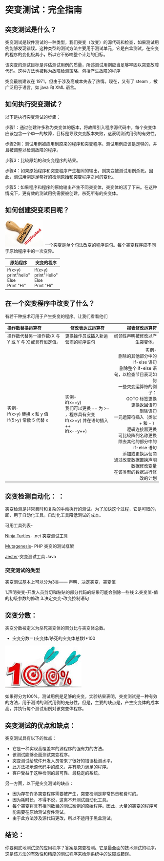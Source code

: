 # 突变测试：完全指南

## 突变测试是什么？

突变测试是软件测试的一种类型，我们突变（改变）的源代码和检查，如果测试用例能够发现错误。这种类型的测试方法主要用于测试单元，它是白盒测试。在突变的程序的变化极其小，所以它不影响整个计划的目标。

该突变的测试目标是评估测试用例的质量，所述测试用例应当足够牢固以突变故障代码。这种方法也被称为故障检测策略，包括产生故障的程序

突变最初建议在 1971，但由于涉及高成本失去了热情。现在，又有了 steam ，被广泛用于语言，如 java 和 XML 语言。

## 如何执行突变测试？

[](./images/m2.png)

以下是执行突变测试的步骤：

步骤1：通过创建许多称为突变体的版本，将故障引入程序源代码中。每个突变体应该包含一个单一的故障，目标是导致突变版本失败，这表明测试用例的有效性。

步骤2例：测试用例被应用到原来的程序和突变程序。测试用例应该是足够的，并且被调整以检测故障的程序。

步骤3：比较原始的和突变程序的结果。

步骤4：如果原始程序和突变程序产生相同的输出，则突变被测试用例杀死。因此，测试用例是足够好的检测原始和突变程序之间的变化。

步骤5：如果程序和程序的原始输出产生不同突变体，突变体的活了下来。在这种情况下，更有效的测试用例需要被创建，杀死所有的突变体。

## 如何创建突变项目呢？

![](./images/m3.png) 一个突变是单个句法改变的程序语句。每个突变程序应不同于原始程序中的一次变异。

| 原始程序 | 	突变的程序 |
|---------|---------|
| if(x>y)<br/> print"hello" <br/>Else<br/>Print "Hi" | if(x>y)<br/> print"Hello"<br/>Else<br/>Print "Hi" |

## 在一个突变程序中改变了什么？

有若干种技术可用于产生突变的程序。让我们看看他们

| 操作数替换运算符 | 	修改表达式运算符 | 报表修改运算符 |
|:--------------|------------------|-----------:|
| 操作数代替另一操作数(X 与 Y 或 Y 与 X)或具有恒定值。 |	更换操作员或插入新运营商的程序语句  |	纲领性声明被修改以产生突变体。 |
| 实例- <br/> if(x>y) 替换 x 和 y 值  <br/> If(5>y) 常数 5 代替 x | 实例-  <br/>  if(x==y) <br/> 我们可以更换 == 为 >= ，程序具有突变 <br/> If(x>=y) 并在语句插入 ++ <br/> if(x==y++) |	实例- <br/> 删除的其他部分中的 if-else 语句 <br/> 删除整个 if-else 语句，以检查节目表现如何 <br/> 一些突变运算符的例子：<br/> GOTO 标签更换<br/>更换返回语句<br/>删除语句<br/>一元运算符插入（类似 + 和 - ）<br/>逻辑连接器更换<br/> 可比较阵列名称更换<br/>除去其他的部分中的 if-else 语句<br/>添加或更换运营商<br/>通过改变数据置换声明<br/> 数据修改变量<br/> 在该类型的数据进行修改的计划 |
 
## 突变检测自动化： ：

突变检测是非常费时和复杂的手动执行的测试。为了加快这个过程，它是可取的，即，用于自动化工具。自动化工具降低测试的成本。

可用工具列表-

[Ninja Turtles](http://www.mutation-testing.net/)- .net 突变测试工具

[Mutagenesis](https://github.com/padraic/mutagenesis)- PHP 突变的测试框架

[Jester](http://jester.sourceforge.net/)-突变测试工具 Java

### 突变测试的类型

突变测试基本上可以分为3类—— 声明、决定突变，突变值

1.声明突变-开发人员剪切和粘贴的部分代码的结果可能会删除一些线
2.突变值-值的初级参数的修改
3.决定突变-改变控制语句

## 突变分数：

突变分数被定义为杀死突变体的百分比与突变体总数。

- 突变分数＝(突变体/杀死的突变体总数)*100

![](./images/m4.png)

如果得分为100%，测试用例是足够的突变。实验结果表明，突变测试是一种有效的方法，用于测试的测试用例的充分性。但是，主要的缺点是，产生突变体的成本高，并执行每个测试用例对该突变体程序。

## 突变测试的优点和缺点：

突变测试具有以下的优点：

- 它是一种实现高覆盖率的源程序的强有力的方法。
- 该测试能够全面测试突变程序。
- 突变测试给软件开发人员带来了很好的错误检测水平。
- 此方法揭示源代码中的歧义，并有能力满足的程序。
- 客户受益于这种检测的最可靠、最稳定的系统。

另一方面，以下是突变测试的缺点：

- 因为存在许多突变程序需要被产生，突变检测是非常昂贵和费时的。
- 因为耗时长，不得不说，这离不开测试自动化工具。
- 每个突变将具有相同数目的测试案例的原始程序。因此，大量的突变的程序可能需要在原始测试套件测试。
- 由于此方法涉及源代码更改，所以不适用于黑盒测试。 

## 结论：

你要彻底地测试您的应用程序？答案是突变检测。它是最全面的技术测试的程序。这是该方法的有效性和精度的测试程序来检测系统中的故障或错误。